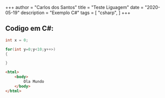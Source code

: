 +++
author = "Carlos dos Santos"
title = "Teste Liguagem"
date = "2020-05-19"
description = "Exemplo C#"
tags = [
    "csharp",
]
+++

## Codigo em C#:
```csharp
int x = 0;

for(int y=0;y<10;y++>)
{

}
```

```html
<html>
    <body>
        Ola Mundo
    </body>
</html>
```